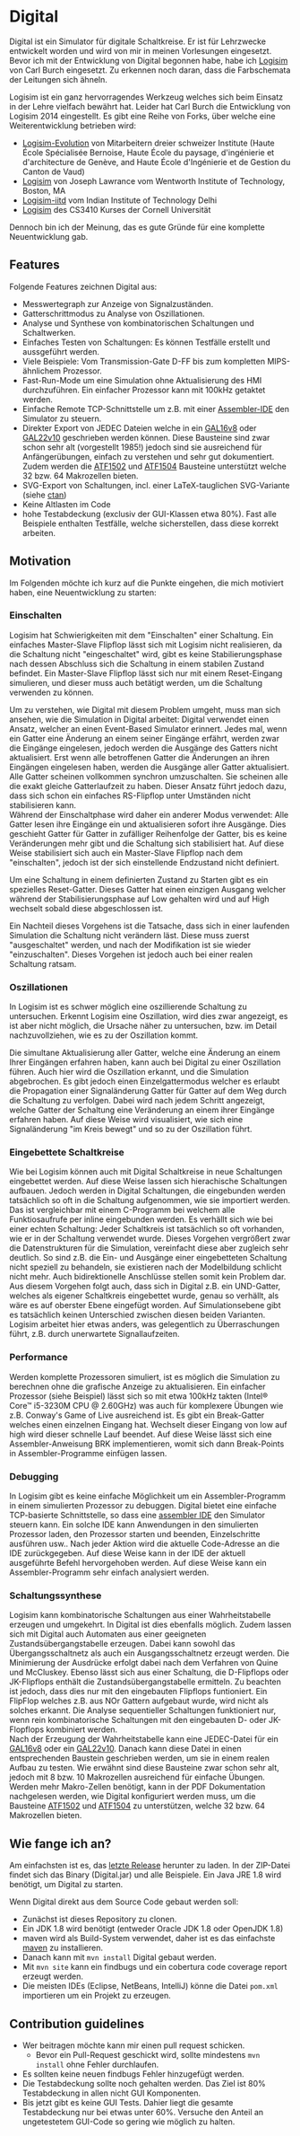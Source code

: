 # Digital #

Digital ist ein Simulator für digitale Schaltkreise. Er ist für Lehrzwecke entwickelt worden und
wird von mir in meinen Vorlesungen eingesetzt.
Bevor ich mit der Entwicklung von Digital begonnen habe, habe ich
[Logisim](http://www.cburch.com/logisim/) von Carl Burch
eingesetzt. Zu erkennen noch daran, dass die Farbschemata der Leitungen sich ähneln.

Logisim ist ein ganz hervorragendes Werkzeug welches sich beim Einsatz in der Lehre vielfach 
bewährt hat. Leider hat Carl Burch die Entwicklung von Logisim 2014 eingestellt.
Es gibt eine Reihe von Forks, über welche eine Weiterentwicklung betrieben wird:

- [Logisim-Evolution](https://github.com/reds-heig/logisim-evolution) von Mitarbeitern dreier schweizer Institute (Haute École Spécialisée Bernoise, Haute École du paysage, d'ingénierie et d'architecture de Genève, and Haute École d'Ingénierie et de Gestion du Canton de Vaud)
- [Logisim](https://github.com/lawrancej/logisim) von Joseph Lawrance vom Wentworth Institute of Technology, Boston, MA
- [Logisim-iitd](https://code.google.com/archive/p/logisim-iitd/) vom Indian Institute of Technology Delhi
- [Logisim](http://www.cs.cornell.edu/courses/cs3410/2015sp/) des CS3410 Kurses der Cornell Universität

Dennoch bin ich der Meinung, das es gute Gründe für eine komplette Neuentwicklung gab.

## Features ##

Folgende Features zeichnen Digital aus:

- Messwertegraph zur Anzeige von Signalzuständen.
- Gatterschrittmodus zu Analyse von Oszillationen.
- Analyse und Synthese von kombinatorischen Schaltungen und Schaltwerken.
- Einfaches Testen von Schaltungen: Es können Testfälle erstellt und aussgeführt werden.
- Viele Beispiele: Vom Transmission-Gate D-FF bis zum kompletten MIPS-ähnlichem Prozessor.
- Fast-Run-Mode um eine Simulation ohne Aktualisierung des HMI durchzuführen.
  Ein einfacher Prozessor kann mit 100kHz getaktet werden.
- Einfache Remote TCP-Schnittstelle um z.B. mit einer [Assembler-IDE](https://github.com/hneemann/Assembler) den Simulator zu steuern.
- Direkter Export von JEDEC Dateien welche in ein [GAL16v8](http://www.atmel.com/devices/ATF16V8C.aspx) 
  oder [GAL22v10](http://www.atmel.com/devices/ATF22V10C.aspx) geschrieben werden können. 
  Diese Bausteine sind zwar schon sehr alt (vorgestellt 1985!) jedoch sind sie ausreichend für Anfängerübungen, 
  einfach zu verstehen und sehr gut dokumentiert.
  Zudem werden die [ATF1502](http://www.microchip.com/wwwproducts/en/ATF1502AS) und
  [ATF1504](http://www.microchip.com/wwwproducts/en/ATF1504AS) Bausteine unterstützt welche 32 bzw. 64 Makrozellen bieten. 
- SVG-Export von Schaltungen, incl. einer LaTeX-tauglichen SVG-Variante (siehe [ctan](ftp://ftp.fau.de/ctan/info/svg-inkscape/InkscapePDFLaTeX.pdf))
- Keine Altlasten im Code
- hohe Testabdeckung (exclusiv der GUI-Klassen etwa 80%). Fast alle Beispiele enthalten Testfälle, 
  welche sicherstellen, dass diese korrekt arbeiten. 

## Motivation ##

Im Folgenden möchte ich kurz auf die Punkte eingehen, die mich motiviert haben, eine Neuentwicklung zu 
starten:

### Einschalten ###

Logisim hat Schwierigkeiten mit dem "Einschalten" einer Schaltung. Ein einfaches Master-Slave Flipflop 
lässt sich mit Logisim nicht realisieren, da die Schaltung nicht "eingeschaltet" wird, gibt es keine 
Stabilierungsphase nach dessen Abschluss sich die Schaltung in einem stabilen Zustand befindet. 
Ein Master-Slave Flipflop lässt sich nur mit einem Reset-Eingang simulieren, und dieser muss auch betätigt werden, um die 
Schaltung verwenden zu können.

Um zu verstehen, wie Digital mit diesem Problem umgeht, muss man sich ansehen, wie die Simulation in Digital arbeitet:
Digital verwendet einen Ansatz, welcher an einen Event-Based Simulator erinnert. Jedes mal, wenn ein 
Gatter eine Änderung an einem seiner Eingänge erfährt, werden zwar die Eingänge eingelesen, jedoch 
werden die Ausgänge des Gatters nicht aktualisiert. Erst wenn alle betroffenen Gatter die Änderungen an 
ihren Eingängen eingelesen haben, werden die Ausgänge aller Gatter aktualisiert. Alle Gatter scheinen 
vollkommen synchron umzuschalten. Sie scheinen alle die exakt gleiche Gatterlaufzeit zu haben.
Dieser Ansatz führt jedoch dazu, dass sich schon ein einfaches RS-Flipflop unter Umständen nicht stabilisieren kann.  
Während der Einschaltphase wird daher ein anderer Modus verwendet: Alle Gatter lesen ihre Eingänge ein und 
aktualisieren sofort ihre Ausgänge. Dies geschieht Gatter für Gatter in zufälliger Reihenfolge der Gatter, bis es keine 
Veränderungen mehr gibt und die Schaltung sich stabilisiert hat.
Auf diese Weise stabilisiert sich auch ein Master-Slave Flipflop nach dem "einschalten", jedoch ist der sich einstellende 
Endzustand nicht definiert.
 
Um eine Schaltung in einem definierten Zustand zu Starten gibt es ein spezielles Reset-Gatter. 
Dieses Gatter hat einen einzigen Ausgang welcher während der Stabilisierungsphase auf Low gehalten wird und 
auf High wechselt sobald diese abgeschlossen ist.

Ein Nachteil dieses Vorgehens ist die Tatsache, dass sich in einer laufenden Simulation die Schaltung nicht verändern
läst. Diese muss zuerst "ausgeschaltet" werden, und nach der Modifikation ist sie wieder "einzuschalten". Dieses Vorgehen ist 
jedoch auch bei einer realen Schaltung ratsam. 

### Oszillationen ###

In Logisim ist es schwer möglich eine oszillierende Schaltung zu untersuchen. Erkennt Logisim eine Oszillation,
wird dies zwar angezeigt, es ist aber nicht möglich, die Ursache näher zu untersuchen, bzw. im Detail 
nachzuvollziehen, wie es zu der Oszillation kommt.

Die simultane Aktualisierung aller Gatter, welche eine Änderung an einem Ihrer Eingängen erfahren haben, kann auch 
bei Digital zu einer Oszillation führen. Auch hier wird die Oszillation erkannt, und die Simulation abgebrochen.
Es gibt jedoch einen Einzelgattermodus welcher es erlaubt die Propagation einer Signaländerung Gatter für Gatter 
auf dem Weg durch die Schaltung zu verfolgen. Dabei wird nach jedem Schritt angezeigt, welche Gatter der Schaltung 
eine Veränderung an einem ihrer Eingänge erfahren haben.
Auf diese Weise wird visualisiert, wie sich eine Signaländerung "im Kreis bewegt" und so zu der Oszillation führt.  

### Eingebettete Schaltkreise ###

Wie bei Logisim können auch mit Digital Schaltkreise in neue Schaltungen eingebettet werden. Auf diese Weise lassen sich 
hierachische Schaltungen aufbauen. Jedoch werden in Digital Schaltungen, die eingebunden werden tatsächlich so oft 
in die Schaltung aufgenommen, wie sie importiert werden. Das ist vergleichbar mit einem C-Programm bei welchem alle 
Funktiosaufrufe per inline eingebunden werden. Es verhällt sich wie bei einer echten Schaltung: Jeder Schaltkreis ist tatsächlich 
so oft vorhanden, wie er in der Schaltung verwendet wurde. Dieses Vorgehen vergrößert zwar die Datenstrukturen für die Simulation,
vereinfacht diese aber zugleich sehr deutlich. So sind z.B. die Ein- und Ausgänge einer eingebetteten Schaltung nicht speziell
zu behandeln, sie existieren nach der Modelbildung schlicht nicht mehr. Auch bidirektionelle Anschlüsse stellen somit kein Problem dar.
Aus diesem Vorgehen folgt auch, dass sich in Digital z.B. ein UND-Gatter, welches als eigener Schaltkreis eingebettet wurde, genau so 
verhällt, als wäre es auf oberster Ebene eingefügt worden. Auf Simulationsebene gibt es tatsächlich keinen Unterschied zwischen 
diesen beiden Varianten.
Logisim arbeitet hier etwas anders, was gelegentlich zu Überraschungen führt, z.B. durch unerwartete Signallaufzeiten.

### Performance ###

Werden komplette Prozessoren simuliert, ist es möglich die Simulation zu berechnen ohne die grafische Anzeige zu aktualisieren.
Ein einfacher Prozessor (siehe Beispiel) lässt sich so mit etwa 100kHz takten (Intel® Core™ i5-3230M CPU @ 2.60GHz) was auch für
komplexere Übungen wie z.B. Conway's Game of Live ausreichend ist.
Es gibt ein Break-Gatter welches einen einzelnen Eingang hat. Wechselt dieser Eingang von low auf high wird dieser 
schnelle Lauf beendet. Auf diese Weise lässt sich eine Assembler-Anweisung BRK implementieren, womit sich dann Break-Points 
in Assembler-Programme einfügen lassen. 

### Debugging ###

In Logisim gibt es keine einfache Möglichkeit um ein Assembler-Programm in einem simulierten Prozessor zu debuggen.
Digital bietet eine einfache TCP-basierte Schnittstelle, so dass eine [assembler IDE](https://github.com/hneemann/Assembler)
den Simulator steuern kann. Ein solche IDE kann Anwendungen in den simulierten Prozessor laden, den Prozessor starten und beenden, 
Einzelschritte ausführen usw..
Nach jeder Aktion wird die aktuelle Code-Adresse an die IDE zurückgegeben. Auf diese Weise kann in der IDE der aktuell 
ausgeführte Befehl hervorgehoben werden. Auf diese Weise kann ein Assembler-Programm sehr einfach analysiert werden.   

### Schaltungssynthese ###

Logisim kann kombinatorische Schaltungen aus einer Wahrheitstabelle erzeugen und umgekehrt. In Digital ist dies ebenfalls möglich. 
Zudem lassen sich mit Digital auch Automaten aus einer geeigneten Zustandsübergangstabelle erzeugen. Dabei kann sowohl 
das Übergangsschaltnetz als auch ein Ausgangsschaltnetz erzeugt werden. Die  Minimierung der Ausdrücke erfolgt dabei 
nach dem Verfahren von Quine und McCluskey. Ebenso lässt sich aus einer Schaltung, die D-Flipflops oder JK-Flipflops 
enthält die Zustandsübergangstabelle ermitteln. Zu beachten ist jedoch, dass dies nur mit den eingebauten Flipflops funtioniert.
Ein FlipFlop welches z.B. aus NOr Gattern aufgebaut wurde, wird nicht als solches erkannt. 
Die Analyse sequentieller Schaltungen funktioniert nur, wenn rein kombinatorische 
Schaltungen mit den eingebauten D- oder JK-Flopflops kombiniert werden.     
Nach der Erzeugung der Wahrheitstabelle kann eine JEDEC-Datei für ein 
[GAL16v8](http://www.atmel.com/devices/ATF16V8C.aspx) oder ein [GAL22v10](http://www.atmel.com/devices/ATF22V10C.aspx).
Danach kann diese Datei in einen entsprechenden Baustein geschrieben werden, um sie in einem realen Aufbau zu testen.
Wie erwähnt sind diese Bausteine zwar schon sehr alt, jedoch mit 8 bzw. 10 Makrozellen ausreichend für einfache Übungen. 
Werden mehr Makro-Zellen benötigt, kann in der PDF Dokumentation nachgelesen werden, wie Digital konfiguriert werden muss, 
um die Bausteine [ATF1502](http://www.microchip.com/wwwproducts/en/ATF1502AS) und
[ATF1504](http://www.microchip.com/wwwproducts/en/ATF1504AS) zu unterstützen, welche 32 bzw. 64 Makrozellen bieten.  


## Wie fange ich an? ##

Am einfachsten ist es, das [letzte Release](https://github.com/hneemann/Digital/releases/latest) herunter zu laden. 
In der ZIP-Datei findet sich das Binary (Digital.jar) und alle Beispiele. Ein Java JRE 1.8 wird benötigt, um Digital zu starten.

Wenn Digital direkt aus dem Source Code gebaut werden soll:
 
* Zunächst ist dieses Repository zu clonen.
* Ein JDK 1.8 wird benötigt (entweder Oracle JDK 1.8 oder OpenJDK 1.8)  
* maven wird als Build-System verwendet, daher ist es das einfachste [maven](https://maven.apache.org/) zu installieren.
* Danach kann mit `mvn install` Digital gebaut werden.
* Mit `mvn site` kann ein findbugs und ein cobertura code coverage report erzeugt werden.
* Die meisten IDEs (Eclipse, NetBeans, IntelliJ) könne die Datei `pom.xml` importieren um ein Projekt zu erzeugen.

## Contribution guidelines ##

* Wer beitragen möchte kann mir einen pull request schicken.
  * Bevor ein Pull-Request geschickt wird, sollte mindestens `mvn install` ohne Fehler durchlaufen.
* Es sollten keine neuen findbugs Fehler hinzugefügt werden.
* Die Testabdeckung sollte noch gehalten werden. Das Ziel ist 80% Testabdeckung in allen nicht GUI Komponenten.
* Bis jetzt gibt es keine GUI Tests. Dahier liegt die gesamte Testabdeckung nur bei etwas unter 60%.
  Versuche den Anteil an ungetestetem GUI-Code so gering wie möglich zu halten.
